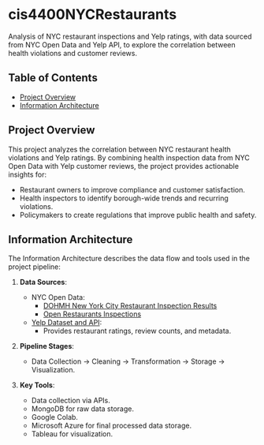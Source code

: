 # cis4400NYCRestaurants
Analysis of NYC restaurant inspections and Yelp ratings, with data sourced from NYC Open Data and Yelp API, to explore the correlation between health violations and customer reviews.

## Table of Contents
- [Project Overview](#project-overview)
- [Information Architecture](#information-architecture)



## Project Overview
This project analyzes the correlation between NYC restaurant health violations and Yelp ratings. By combining health inspection data from NYC Open Data with Yelp customer reviews, the project provides actionable insights for:
- Restaurant owners to improve compliance and customer satisfaction.
- Health inspectors to identify borough-wide trends and recurring violations.
- Policymakers to create regulations that improve public health and safety.


## Information Architecture
The Information Architecture describes the data flow and tools used in the project pipeline:

1. **Data Sources**:
   - NYC Open Data:
     - [DOHMH New York City Restaurant Inspection Results](https://data.cityofnewyork.us/Health/DOHMH-New-York-City-Restaurant-Inspection-Results/43nn-pn8j/about_data)
     - [Open Restaurants Inspections](https://data.cityofnewyork.us/Transportation/Open-Restaurants-Inspections/4dx7-axux/about_data)
   - [Yelp Dataset and API](https://www.yelp.com/dataset):
     - Provides restaurant ratings, review counts, and metadata.

2. **Pipeline Stages**:
   - Data Collection → Cleaning → Transformation → Storage → Visualization.

3. **Key Tools**:
   - Data collection via APIs.
   - MongoDB for raw data storage.
   - Google Colab.
   - Microsoft Azure for final processed data storage.
   - Tableau for visualization.
